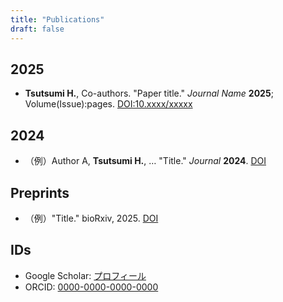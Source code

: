 ```yaml
---
title: "Publications"
draft: false
---
```


## 2025
- **Tsutsumi H.**, Co-authors. "Paper title." *Journal Name* **2025**; Volume(Issue):pages. [DOI:10.xxxx/xxxxx](https://doi.org/10.xxxx/xxxxx)

## 2024
- （例）Author A, **Tsutsumi H.**, … "Title." *Journal* **2024**. [DOI](https://doi.org/xx.xxxx/xxxx)

## Preprints
- （例）"Title." bioRxiv, 2025. [DOI](https://doi.org/xx.xxxx/xxxx)

## IDs
- Google Scholar: [プロフィール](https://scholar.google.com/)
- ORCID: [0000-0000-0000-0000](https://orcid.org/0000-0000-0000-0000)
